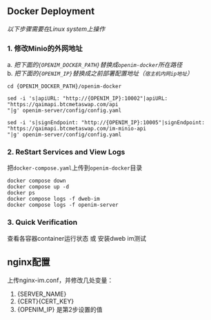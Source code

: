 ## Docker Deployment

*以下步骤需要在Linux system上操作*

### 1. 修改Minio的外网地址
a. *把下面的`{OPENIM_DOCKER_PATH}`替换成`openim-docker`所在路径*    
b. *把下面的`{OPENIM_IP}`替换成之前部署配置地址（`宿主机内网ip地址`）*
```shell
cd {OPENIM_DOCKER_PATH}/openim-docker

sed -i 's|apiURL: "http://{OPENIM_IP}:10002"|apiURL: "https://qaimapi.btcmetaswap.com/api
"|g' openim-server/config/config.yaml

sed -i 's|signEndpoint: "http://{OPENIM_IP}:10005"|signEndpoint: "https://qaimapi.btcmetaswap.com/im-minio-api
"|g' openim-server/config/config.yaml
```

### 2. ReStart Services and View Logs

把`docker-compose.yaml`上传到`openim-docker`目录

```shell
docker compose down
docker compose up -d
docker ps
docker compose logs -f dweb-im
docker compose logs -f openim-server
```

### 3. Quick Verification
查看各容器container运行状态 或 安装dweb im测试
 

## nginx配置

上传nginx-im.conf，并修改几处变量：

1. {SERVER_NAME}
2. {CERT}\{CERT_KEY}
3. {OPENIM_IP} 是第2步设置的值